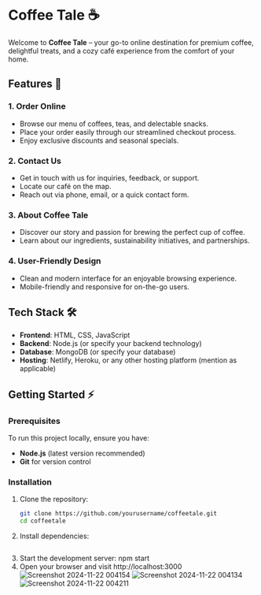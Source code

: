 # Coffee Tale ☕

Welcome to **Coffee Tale** – your go-to online destination for premium coffee, delightful treats, and a cozy café experience from the comfort of your home.

## Features 🚀

### 1. **Order Online**
- Browse our menu of coffees, teas, and delectable snacks.
- Place your order easily through our streamlined checkout process.
- Enjoy exclusive discounts and seasonal specials.

### 2. **Contact Us**
- Get in touch with us for inquiries, feedback, or support.
- Locate our café on the map.
- Reach out via phone, email, or a quick contact form.

### 3. **About Coffee Tale**
- Discover our story and passion for brewing the perfect cup of coffee.
- Learn about our ingredients, sustainability initiatives, and partnerships.

### 4. **User-Friendly Design**
- Clean and modern interface for an enjoyable browsing experience.
- Mobile-friendly and responsive for on-the-go users.

## Tech Stack 🛠️
- **Frontend**: HTML, CSS, JavaScript
- **Backend**: Node.js (or specify your backend technology)
- **Database**: MongoDB (or specify your database)
- **Hosting**: Netlify, Heroku, or any other hosting platform (mention as applicable)

## Getting Started ⚡

### Prerequisites
To run this project locally, ensure you have:
- **Node.js** (latest version recommended)
- **Git** for version control

### Installation
1. Clone the repository:
   ```bash
   git clone https://github.com/yourusername/coffeetale.git
   cd coffeetale
2. Install dependencies:
    ```npm install

3. Start the development server:
   npm start
4. Open your browser and visit
   http://localhost:3000
![Screenshot 2024-11-22 004154](https://github.com/user-attachments/assets/57be675f-1dc7-465f-843b-6764f730cc27)
![Screenshot 2024-11-22 004134](https://github.com/user-attachments/assets/a2a42ae6-c786-4dbe-81b1-a8d4f5da9df3)
![Screenshot 2024-11-22 004211](https://github.com/user-attachments/assets/907284df-91c9-4434-ac91-452da1d2a5b6)
